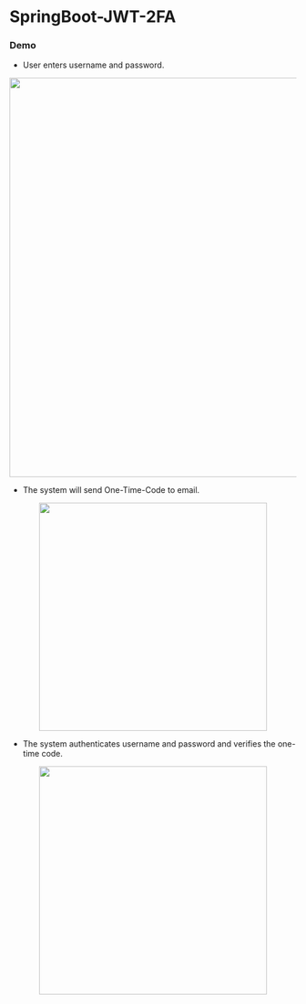 # SpringBoot-JWT-2FA

### Demo

- User enters username and password.

<p align="center">
  <img src="https://user-images.githubusercontent.com/15135199/107857637-1c904780-6e62-11eb-8f71-d2f59841ad73.JPG" width="700">
</p>

-  The system will send One-Time-Code to email.

<p align="center">
  <img src="https://user-images.githubusercontent.com/15135199/108650154-7becf800-74f1-11eb-824b-a091efef020c.JPG" width="400">
</p>

- The system authenticates username and password and verifies the one-time code.

<p align="center">
  <img src="https://user-images.githubusercontent.com/15135199/108253659-9ee37900-718c-11eb-9a81-49f480d8c760.JPG" width="400">
</p>


